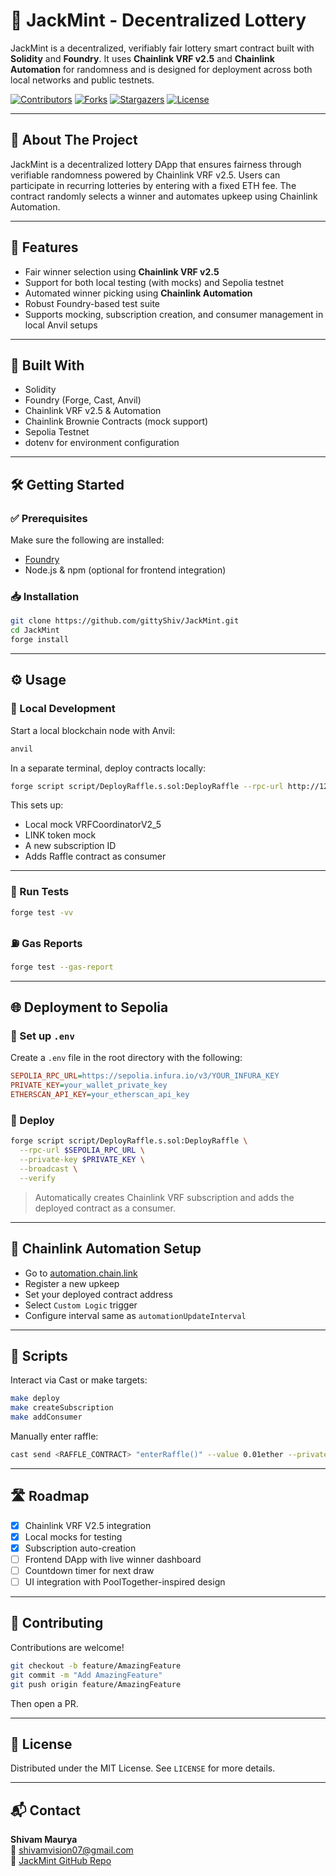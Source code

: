 # 🎰 JackMint - Decentralized Lottery

JackMint is a decentralized, verifiably fair lottery smart contract built with **Solidity** and **Foundry**. It uses **Chainlink VRF v2.5** and **Chainlink Automation** for randomness and is designed for deployment across both local networks and public testnets.

[![Contributors](https://img.shields.io/github/contributors/gittyShiv/JackMint.svg?style=for-the-badge)](https://github.com/gittyShiv/JackMint/graphs/contributors)
[![Forks](https://img.shields.io/github/forks/gittyShiv/JackMint.svg?style=for-the-badge)](https://github.com/gittyShiv/JackMint/network/members)
[![Stargazers](https://img.shields.io/github/stars/gittyShiv/JackMint.svg?style=for-the-badge)](https://github.com/gittyShiv/JackMint/stargazers)
[![License](https://img.shields.io/github/license/gittyShiv/JackMint.svg?style=for-the-badge)](https://github.com/gittyShiv/JackMint/blob/main/LICENSE)

---

## 📖 About The Project

JackMint is a decentralized lottery DApp that ensures fairness through verifiable randomness powered by Chainlink VRF v2.5. Users can participate in recurring lotteries by entering with a fixed ETH fee. The contract randomly selects a winner and automates upkeep using Chainlink Automation.

---

## 🎯 Features

- Fair winner selection using **Chainlink VRF v2.5**
- Support for both local testing (with mocks) and Sepolia testnet
- Automated winner picking using **Chainlink Automation**
- Robust Foundry-based test suite
- Supports mocking, subscription creation, and consumer management in local Anvil setups

---

## 🧰 Built With

- Solidity  
- Foundry (Forge, Cast, Anvil)  
- Chainlink VRF v2.5 & Automation  
- Chainlink Brownie Contracts (mock support)  
- Sepolia Testnet  
- dotenv for environment configuration

---

## 🛠️ Getting Started

### ✅ Prerequisites

Make sure the following are installed:

- [Foundry](https://book.getfoundry.sh/getting-started/installation)
- Node.js & npm (optional for frontend integration)

### 📥 Installation

```bash
git clone https://github.com/gittyShiv/JackMint.git
cd JackMint
forge install
```

---

## ⚙️ Usage

### 🔁 Local Development

Start a local blockchain node with Anvil:

```bash
anvil
```

In a separate terminal, deploy contracts locally:

```bash
forge script script/DeployRaffle.s.sol:DeployRaffle --rpc-url http://127.0.0.1:8545 --broadcast --private-key <PRIVATE_KEY>
```

This sets up:
- Local mock VRFCoordinatorV2_5
- LINK token mock
- A new subscription ID
- Adds Raffle contract as consumer

---

### 🧪 Run Tests

```bash
forge test -vv
```

### ⛽ Gas Reports

```bash
forge test --gas-report
```

---

## 🌐 Deployment to Sepolia

### 🔐 Set up `.env`

Create a `.env` file in the root directory with the following:

```ini
SEPOLIA_RPC_URL=https://sepolia.infura.io/v3/YOUR_INFURA_KEY
PRIVATE_KEY=your_wallet_private_key
ETHERSCAN_API_KEY=your_etherscan_api_key
```

### 🚀 Deploy

```bash
forge script script/DeployRaffle.s.sol:DeployRaffle \
  --rpc-url $SEPOLIA_RPC_URL \
  --private-key $PRIVATE_KEY \
  --broadcast \
  --verify
```

> Automatically creates Chainlink VRF subscription and adds the deployed contract as a consumer.

---

## 🔁 Chainlink Automation Setup

- Go to [automation.chain.link](https://automation.chain.link/)
- Register a new upkeep
- Set your deployed contract address
- Select `Custom Logic` trigger
- Configure interval same as `automationUpdateInterval`

---

## 🧰 Scripts

Interact via Cast or make targets:

```bash
make deploy
make createSubscription
make addConsumer
```

Manually enter raffle:

```bash
cast send <RAFFLE_CONTRACT> "enterRaffle()" --value 0.01ether --private-key $PRIVATE_KEY --rpc-url $SEPOLIA_RPC_URL
```

---

## 🛣️ Roadmap

- [x] Chainlink VRF V2.5 integration  
- [x] Local mocks for testing  
- [x] Subscription auto-creation  
- [ ] Frontend DApp with live winner dashboard  
- [ ] Countdown timer for next draw  
- [ ] UI integration with PoolTogether-inspired design  

---

## 🤝 Contributing

Contributions are welcome!

```bash
git checkout -b feature/AmazingFeature
git commit -m "Add AmazingFeature"
git push origin feature/AmazingFeature
```

Then open a PR.

---

## 📄 License

Distributed under the MIT License. See `LICENSE` for more details.

---

## 📬 Contact

**Shivam Maurya**  
📧 shivamvision07@gmail.com  
🔗 [JackMint GitHub Repo](https://github.com/gittyShiv/JackMint)

